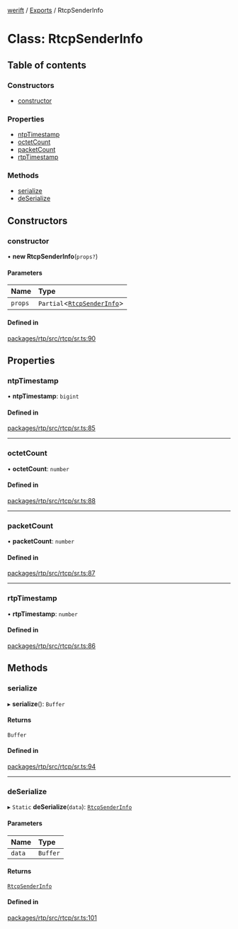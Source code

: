 [werift](../README.md) / [Exports](../modules.md) / RtcpSenderInfo

# Class: RtcpSenderInfo

## Table of contents

### Constructors

- [constructor](RtcpSenderInfo.md#constructor)

### Properties

- [ntpTimestamp](RtcpSenderInfo.md#ntptimestamp)
- [octetCount](RtcpSenderInfo.md#octetcount)
- [packetCount](RtcpSenderInfo.md#packetcount)
- [rtpTimestamp](RtcpSenderInfo.md#rtptimestamp)

### Methods

- [serialize](RtcpSenderInfo.md#serialize)
- [deSerialize](RtcpSenderInfo.md#deserialize)

## Constructors

### constructor

• **new RtcpSenderInfo**(`props?`)

#### Parameters

| Name | Type |
| :------ | :------ |
| `props` | `Partial`<[`RtcpSenderInfo`](RtcpSenderInfo.md)\> |

#### Defined in

[packages/rtp/src/rtcp/sr.ts:90](https://github.com/shinyoshiaki/werift-webrtc/blob/f609bd5a/packages/rtp/src/rtcp/sr.ts#L90)

## Properties

### ntpTimestamp

• **ntpTimestamp**: `bigint`

#### Defined in

[packages/rtp/src/rtcp/sr.ts:85](https://github.com/shinyoshiaki/werift-webrtc/blob/f609bd5a/packages/rtp/src/rtcp/sr.ts#L85)

___

### octetCount

• **octetCount**: `number`

#### Defined in

[packages/rtp/src/rtcp/sr.ts:88](https://github.com/shinyoshiaki/werift-webrtc/blob/f609bd5a/packages/rtp/src/rtcp/sr.ts#L88)

___

### packetCount

• **packetCount**: `number`

#### Defined in

[packages/rtp/src/rtcp/sr.ts:87](https://github.com/shinyoshiaki/werift-webrtc/blob/f609bd5a/packages/rtp/src/rtcp/sr.ts#L87)

___

### rtpTimestamp

• **rtpTimestamp**: `number`

#### Defined in

[packages/rtp/src/rtcp/sr.ts:86](https://github.com/shinyoshiaki/werift-webrtc/blob/f609bd5a/packages/rtp/src/rtcp/sr.ts#L86)

## Methods

### serialize

▸ **serialize**(): `Buffer`

#### Returns

`Buffer`

#### Defined in

[packages/rtp/src/rtcp/sr.ts:94](https://github.com/shinyoshiaki/werift-webrtc/blob/f609bd5a/packages/rtp/src/rtcp/sr.ts#L94)

___

### deSerialize

▸ `Static` **deSerialize**(`data`): [`RtcpSenderInfo`](RtcpSenderInfo.md)

#### Parameters

| Name | Type |
| :------ | :------ |
| `data` | `Buffer` |

#### Returns

[`RtcpSenderInfo`](RtcpSenderInfo.md)

#### Defined in

[packages/rtp/src/rtcp/sr.ts:101](https://github.com/shinyoshiaki/werift-webrtc/blob/f609bd5a/packages/rtp/src/rtcp/sr.ts#L101)
